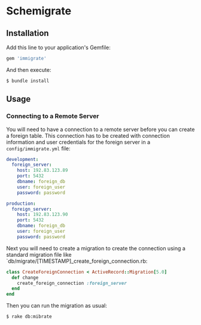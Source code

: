 # Schemigrate

## Installation

Add this line to your application's Gemfile:

```ruby
gem 'immigrate'
```

And then execute:

    $ bundle install

## Usage

### Connecting to a Remote Server

You will need to have a connection to a remote server before you can create a foreign table. This connection has to be created with connection information and user credentials for the foreign server in a `config/immigrate.yml` file:

```yaml
development:
  foreign_server:
    host: 192.83.123.89
    port: 5432
    dbname: foreign_db
    user: foreign_user
    password: password

production:
  foreign_server:
    host: 192.83.123.90
    port: 5432
    dbname: foreign_db
    user: foreign_user
    password: password
```

Next you will need to create a migration to create the connection using a standard migration file like `db/migrate/[TIMESTAMP]_create_foreign_connection.rb:

```ruby
class CreateForeignConnection < ActiveRecord::Migration[5.0]
  def change
    create_foreign_connection :foreign_server
  end
end
```

Then you can run the migration as usual:

```sh
$ rake db:mibrate
```
